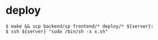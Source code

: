 # deploy

	$ make && scp backend/sp frontend/* deploy/* ${server}:
	$ ssh ${server} "sudo /bin/sh -x x.sh"

